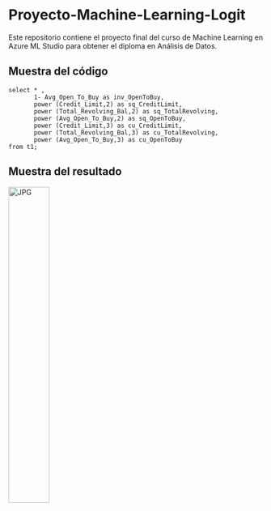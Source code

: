 # Proyecto-Machine-Learning-Logit
Este repositorio contiene el proyecto final del curso de Machine Learning en Azure ML Studio para obtener el diploma en Análisis de Datos.

## Muestra del código
```Azure Machine Learning Studio
select * ,
       1- Avg_Open_To_Buy as inv_OpenToBuy,
       power (Credit_Limit,2) as sq_CreditLimit,
       power (Total_Revolving_Bal,2) as sq_TotalRevolving,
       power (Avg_Open_To_Buy,2) as sq_OpenToBuy,
       power (Credit_Limit,3) as cu_CreditLimit,
       power (Total_Revolving_Bal,3) as cu_TotalRevolving,
       power (Avg_Open_To_Buy,3) as cu_OpenToBuy
from t1;
```

## Muestra del resultado

<img align="left" alt="JPG" src="https://user-images.githubusercontent.com/98499583/151719309-d732e34d-c0e4-4d67-9e18-3ec91ca58f10.JPG" width="40%" height="auto" />
